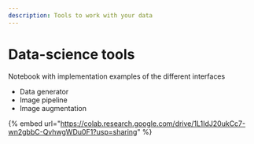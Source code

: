 ```yaml
---
description: Tools to work with your data
---
```


# Data-science tools

Notebook with implementation examples of the different interfaces

* Data generator
* Image pipeline
* Image augmentation

{% embed url="https://colab.research.google.com/drive/1L1IdJ20ukCc7-wn2gbbC-QvhwgWDu0F1?usp=sharing" %}



